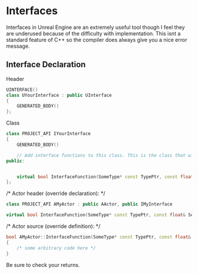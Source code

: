 # Interfaces
Interfaces in Unreal Engine are an extremely useful tool though I feel they are underused because of the difficulty with implementation. This isnt a standard feature of C++ so the compiler does always give you a nice error message.

## Interface Declaration
Header
```c++
UINTERFACE()
class UYourInterface : public UInterface
{
    GENERATED_BODY()
};
```
Class
```C++
class PROJECT_API IYourInterface
{
    GENERATED_BODY()

    // Add interface functions to this class. This is the class that will be inherited to implement this interface.
public:


    virtual bool InterfaceFunction(SomeType* const TypePtr, const float& SomeFloat, const TArray<FText>& SomeTextEntries);
};
```
/* Actor header (override declaration): */
```C++
class PROJECT_API AMyActor : public AActor, public IMyInterface

virtual bool InterfaceFunction(SomeType* const TypePtr, const float& SomeFloat, const TArray<FText>& SomeTextEntries);
```
/* Actor source (override definition): */
```C++
bool AMyActor::InterfaceFunction(SomeType* const TypePtr, const float& SomeFloat, const TArray<FText>& SomeTextEntries) 
{
    /* some arbitrary code here */
}
```

Be sure to check your returns.
